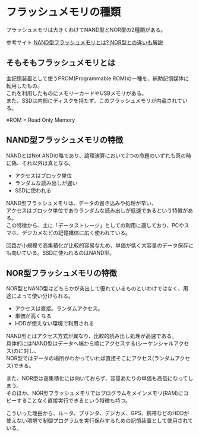 # フラッシュメモリの種類

フラッシュメモリは大きくわけてNAND型とNOR型の2種類がある。  

参考サイト:[NAND型フラッシュメモリとは? NOR型との違いも解説](https://news.mynavi.jp/article/20200331-1007032/)

## そもそもフラッシュメモリとは

主記憶装置として使うPROM(Programmable ROM)の一種を、補助記憶媒体に転用したもの。  
これを利用したものにメモリーカードやUSBメモリがある。  
また、SSDは内部にディスクを持たず、このフラッシュメモリが内蔵されている。

※ROM = Read Only Memory


## NAND型フラッシュメモリの特徴

NANDとはNot ANDの略であり、論理演算において2つの命題のいずれも真の時に偽、それ以外は真となる。  

- アクセスはブロック単位
- ランダムな読み出しが遅い
- SSDに使われる


NAND型フラッシュメモリは、データの書き込みや処理が早い、  
アクセスはブロック単位でありランダムな読み出しが低速であるという特徴がある。  
この特徴から、主に「データストレージ」としての利用に適しており、PCやスマホ、デジカメなどの記憶媒体に広く使われている。  

回路が小規模で高集積化が比較的容易なため、単価が低く大容量のデータ保存にも向いている。SSDに使われるのはNAND型。


## NOR型フラッシュメモリの特徴

NOR型とNAND型はどちらかが突出して優れているものといわけではなく、用途によって使い分けられる。  

- アクセスは直接。ランダムアクセス。
- 単価が高くなる
- HDDが使えない環境で利用される

NAND型とはアクセス方式が異なり、比較的読み出し処理が高速である。  
具体的にはNAND型はデータへ端から順にアクセスする(シーケンシャルアクセス)のに対し、  
NOR型ではデータの場所がわかっていれば直接そこにアクセス(ランダムアクセス)できる。  

また、NOR型は高集積化には向いておらず、容量あたりの単価も高価になってしまう。  
そのほか、NOR型フラッシュメモリではプログラムをメインメモリ(RAM)にコピーすることなく直接実行できるという特徴も持つ。  

こういった理由から、ルータ、プリンタ、デジカメ、GPS、携帯などのHDDが使えない環境で制御プログラムを実行保存するための記憶装置として使用されている。


